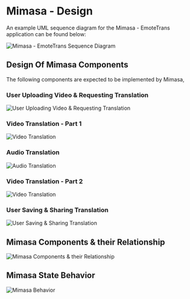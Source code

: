 # Mimasa - Design

An example UML sequence diagram for the Mimasa - EmoteTrans application can be found below:

![Mimasa - EmoteTrans Sequence Diagram](http://www.plantuml.com/plantuml/png/XP9DJiCm48NtFiLSe1Ve0XMr85LgeQAK_U1C4ql-CVQuK4wF4wTDIOJOJVA-z_mopY8o1av62y6ADS5M6Om8CtWmZkare8smfuz4LXAi5DO1ZH27I05cTt1OpxEgIJ8ewnC3sWfSudRKQEk4DKLnMBVi8qfQ4MVMXJcihMA5MdsJk1LQyDcJNRxDOOcUKo0ugOfSoHT5cyRjWilOXJtcaXJ_32xlu9Zbc7Dx_D_ipEV6S2HiQqtZDyfltOaCMHxCPGAjF9XUZ692be3xL2ct9uy1Esy_4aHF99lSqnd05XAtQ37lE-Q5fAjjtcgsTvSdWtg_1h03fYyMOxRrFsrslKKZKyUrF5h73ONhROhC3LtFDekn73Sy_EhBbyYgd3qsZZQN5Ta4Pw-PidmnV2fkfckSseOVSwMYrtY-RL2AbQoOBLID8iM2R9MC_W40)

## Design Of Mimasa Components

The following components are expected to be implemented by Mimasa,

### User Uploading Video & Requesting Translation

![User Uploading Video & Requesting Translation](http://www.plantuml.com/plantuml/png/NOwnJWOn38FtF4KcDbw00Vs8cGLnxE5g7PNQj2Gf4czFUp3Tai7-xFZc8HQZ5dx9LLpukHdcgRqfD8WYHm5l3kEjboOfwy7lEQ7n7R_YQy1ZIMycwaKYDoMIFPgT8Q8pUl_8Jxtp0xSETOvFiFHEKrlMGgPdVstEik_mIJMkI5ak5OU9JaYn8B4Vxh2QtUTdlw3ZNEpylVPUF4V1FdiIF1iI5z5Zo84hDZvgdjZ_EA8RD8rQw1S0)

### Video Translation - Part 1

![Video Translation](http://www.plantuml.com/plantuml/png/ZPBDZXCn48JlVeg-0OSLznpGHcX17FWHoyAvCwu9biO_jDkhpTjZnywIA0FYCaha-ghBrRxDogB5B_JHUSvCRwEWVdoA0K6D-UPqmOQ-Euj8NoHEoDc5lJ4yQHHwo11ZsfTktWoFRKeR-fmGI7_YvCifcUVZfctCXhxYLq5MugaPaqRoi8xN7DyB1wM09cGvK89uLyF4aDVa3sc9REcn1LyxloyxxvIOP4HukN3O5zw3E0oEN4X5Nrq4xrMC9g9K8ppBvoYKpZgwbAx1TqygjKdYObtb9VfkjO9kcsJe6vhRNFJ_iDtXxnEH_f4ODsUfhu1rb__2te6r24RgymlFF3bUQEw2R2wLdRxpKUjwFrW4TRD3nSVlm_5fbGnvaGbTbcd76PPYE9dZAGdw2pdkT77fTJq2-VW8NusokHfnQdeRxF56zuSmGQZNVUr0bfMFBSv5QYQXN05ZFaK5LOrSRVm7Est0MFcV1jlZtu6cwDC2XJNcjeuiVZ6_0G00)

### Audio Translation

![Audio Translation](http://www.plantuml.com/plantuml/png/bPB1pjCm48JlVefz0VJV_mDgLK1SW8f6lPjucww8TwFr9hHlJ-ewRQ96GbmYopFpJRJUJJAlriSMlb7qoSDE5CTFx8IHpRcAhCLtsFQ112hrd5fl9EnSllfyCVMrYSA7ZtVJNh5JgJ4bqNSeEWRmcN1IYJ1GG74lxWVYW9rNRxVyKvyGRc79eRqaspyxYpO61gbzcy1pW5--_jsezECnzebgDm-jKNvYb07XwvSt5ae8T09631XUayTRpISqr4YCOpOX1-AczBkblXvvdC7E29seaJ38gJ20E0jv16l0GuTOdokfy6BbcV80ftE9lXMS2TZedB014oa6Q3qtlM_GhU9oKRwHei-ATi83gjsn9gKkPPzR3qqFlkLmf81ok78z7vyLvsDx_f2Toq3--Nu_1jJMNsUGahnJyX8KB364Cip91PqaCX9U5Ft_BpltNGn11bJ8WSM6fJuYbFqUqyvjHamVM_SN)

### Video Translation - Part 2

![Video Translation](http://www.plantuml.com/plantuml/png/XPB1pjCm48JlVefz0SIz1_HNHPmeHQ9mNzcRnfBZjTQRelBqsAjG8jhGInl7Cz-CutshYgBpbE0O9wm81nPgFrFXJ5cTEqTDj8CVCH33MJ3NX1evEuTUMU1x9N7EjhyAUwgL1TvzW2DVQMg4RxViH-4SVv7iOBM25Clx0Jt1j4Wh_8mwWYuX503d4DazGLd4vrYUfmmnXvWlFU4lV1Fp2JtzdsCjNuFshUq-1_iMVQyZ3aAe1DXPcE3QzpQEwHxzMzJQ_Xy0W3c01MoGR7cQjSnwBxQwKVDN-WC1DgLRkHfa6PDzAUqoctPHBHPbc6qUxgfciH7PmHVMEDn0Hp8Dy63FdgUIgES_CtsCjIIyhS-wbCjGlH1bruN_53kLpkjjAYNo2WWX3WC9POM4-JBZXM1WkNCZlmBXbG3NUlFtIW92nlRqWZ6Ya1rwZR5XuFPMgdDlbCCy9VSR)

### User Saving & Sharing Translation

![User Saving & Sharing Translation](http://www.plantuml.com/plantuml/png/NSynQWD130NGNgVuLKZ0oG5I18VKgPmSGAnbZs1cj4ZQpVKZt1ZSY8zuNw1Z97jke-DR1mVZorngZDMcp2HApIxu3N6SUDTvnHDEZRqIVfndT4wrISHBcjyWqOs_Vk1pNV6Eu5q2USUubAnOoEKYBdEHnqvZVoZzQJPODl7QDxVjsh2pgss1jKmT7O5d6QpzWB15kMF8MVa0oUNjXUWeyro_qZy0)

## Mimasa Components & their Relationship

![Mimasa Components & their Relationship](http://www.plantuml.com/plantuml/png/dLTVRzis47_df-1R72p-0i9GDEWQO42y1KlNFNFIsIOWaXf9EVM6VVT9fCwapwGNjm-5x_Yx_yUVc8_E2-j7rVEDLC89lkQVZ1gC1kqT_zGBv_XFKkoiK8wnDiY_Ex3y7yQdVp-O0VJZCApkepZXj7y1gwHpqcXKZqDlHFTLTc1MX_d_XWTXENRGG-kVXTwDOWUhVldHy5TlfTuXQlnJIVyR_3M2ynUW1rvmRA45UO1VZ9TRsGe_fwGpWKJef1jwSVnYXNPzHFluEuAp0yn97E0M-5xOT-B_nMvle9FYnPeMd3EdleTYJzfOTP8ZHeoTp22FKQG8ywZZP5wFkeM8eygKJToIQUAOY9hJUsndhmtV924xJJcGOh0fvks67eRv7USTNAKkaVenEVZchMXzgEZ96XKty7wfSS4eu-DC6lxvz3kUjHQ4pmTMsjuT-1nnlvoct6BZIMfO9Qp2469Aw7AmC9mFphn45HtUAmp22eymb17Z1e1s7zEBg5UYMG8QvoyYvhfogH59IYMxWmMxIJfhtmFFAxziMnO9VUJcKPEx8Dlmw-Y7qI-cUBVf0F4I4tswhIJboOVV6giISs3GVFang8ra5PKNwugehUm1_KKD9JVIuEynV1Aj5FqJ23zQ20dYyaiph_wpTFx7pulu8Tdzh2PtsVBHktNkjzJ6xHcY8PcaICzos9W3AD1-tfozDLh-VRu_6SHTswMpik7_l2Bc1hVNNFRbEffQWQSkGTciLaBA9j4Mvf08fFhHbNImpUMi5sG7UkPSt8xLjZBBnVERaFx9s1iuNHKBhnQTRW9TJC9b0RCgpv3m9Lgxg82lfXMzcwXiCphP4Xz8XX6KU13rqUQ27f5ypHVuXaIQGg-hdmH2lT3DzhDxHovvy6jYb6l-_OH3wvB_4BYQF-AofXNhQYhrHXjVpBMfr43ddcQSwkl0WrLIBxERC7BUiK8tr-O0jXV7eFf3-dqSM2nZGJvmDIlHhh9RXn2AcgHL2s_bTMVUzFf3UZmnTlgP3jFdetQQ7axiN4OOUGPLK26zTu7eCv3T1IBXImkatl7szDV27SFen5EYfneYg1bBG3ovfAG2YB1G2L6a4bRIeacDhQyQrRcQtOKjh7KkcmWTGLvy7PUOh0QYDwhkYpxzeggCP8pwnVFQvQ_XQnUVPPyB4fkUf5KgtA3iJSZOHz3Tg7hs7m00)

## Mimasa State Behavior

![Mimasa Behavior](http://www.plantuml.com/plantuml/png/XPLDRziy3CVl-XIyFS03jBltCBGOsg67RSNQhOTX1qQY4s6sv8boskxJJpJXM6YKxXRpvSS_HIgwv8mfJqDlp8__VyBPsNku6iSl8mLovl1hjd-btnDn_aJEuvMrn0mNaDJ8W6h94GO9C8reWLJV7nE6JAv09gO4M_bSEAOH9-dVnZwY--uTnILlcaqCUp6QEg0I_L0Ot6FsCInvF6q6dtdf0BgO8AzXff4fm1bzbw8eys5xdp5f4zT3p3H7Wut360E532nkXl4G3ohJj35w_fFpyVev9xHAHZ60Pw23iKjn04NLuJMX4Yxq2bMtkKW3LMfQgItiAsLvjUR2Bq9h4Yw4X-9uYFSZaTsLz3ghU0HaOzXJKexYJPsqwdZqULVFfgQjkcA1zVXIJ4yb7ZPeVsrJd8A3OM9lJHCbDUvVWjsb6FmVEiGiQwTq34ud09W8kCGlLNe_lklG4Wob_40XyvlplXrmItU9gYMvKB9qmB96ERRNItRMIpgCYSvMW6amfTGDMe_z3M6U4d6zOztiWOxK9Jsrr-qKGl2YqSTmwoXat_d3tVwFWTIbOBy6R939GGoB07eU2vOrDBZMMHvNETpBQegFw7Df-oQcUNxBaJPt_wd4iXncutxa21kQZxodJCwOVnLwOqMFBgOC6FVeUzpq13iAbY0HJqC1df-V6tDo3PizVr2L9FFq0NjjMPUoTJji8Z6OKvpbEVWSwt4cIGsBIOQKTmGuZk0yZps-i1ZgWhev5KYl6EwfyRziCG0NLmLHlyn7U0aITPJaiCmhXd9tc4w2Y--8h0SKYpMnESfklo8rL5yIG0Zqr7XEgXe8pdUpzWmzXks4MpBcaeAJ5_Wl)
